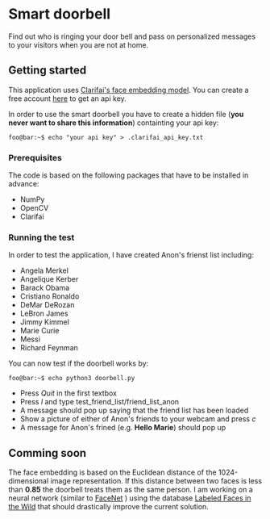 # Smart doorbell
Find out who is ringing your door bell and pass on personalized messages to your visitors when you are not at home. 

## Getting started
This application uses [Clarifai's face embedding model](https://clarifai.com/models/face-embedding-image-recognition-model-d02b4508df58432fbb84e800597b8959). You can create a free account [here](https://clarifai.com/developer/) to get an api key. 

In order to use the smart doorbell you have to create a hidden file (**you never want to share this information**) containting your api key:
```console
foo@bar:~$ echo "your api key" > .clarifai_api_key.txt 
```

### Prerequisites

The code is based on the following packages that have to be installed in advance:
* NumPy
* OpenCV
* Clarifai 

### Running the test

In order to test the application, I have created Anon's frienst list including:
* Angela Merkel
* Angelique Kerber
* Barack Obama
* Cristiano Ronaldo
* DeMar DeRozan
* LeBron James
* Jimmy Kimmel
* Marie Curie
* Messi
* Richard Feynman

You can now test if the doorbell works by:
```console
foo@bar:~$ echo python3 doorbell.py 
```
* Press *Quit* in the first textbox
* Press *l* and type test_friend_list/friend_list_anon
* A message should pop up saying that the friend list has been loaded
* Show a picture of either of Anon's friends to your webcam and press *c*
* A message for Anon's frined (e.g. **Hello Marie**) should pop up

## Comming soon

The face embedding is based on the Euclidean distance of the 1024-dimensional image representation. If this distance between two faces is less than **0.85** the doorbell treats them as the same person. I am working on a neural network (similar to [FaceNet](https://arxiv.org/abs/1503.03832) ) using the database [Labeled Faces in the Wild](http://vis-www.cs.umass.edu/lfw/) that should drastically improve the current solution.
